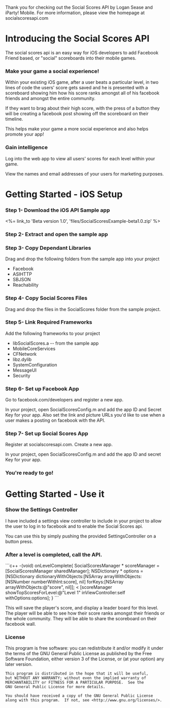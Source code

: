 
<p>
    Thank you for checking out the Social Scores API by Logan Sease and iParty! Mobile. For more information, please view the homepage at socialscoresapi.com
</p>

<div class="well">
<h1>Introducing the Social Scores API</h1>

<p>The social scores api is an easy way for iOS developers to add Facebook Friend based, or "social" scoreboards into their mobile games.</p>
<h3>Make your game a social experience!</h3>
<p>Within your existing iOS game, after a user beats a particular level, in two lines of code the users' score gets saved and he is presented with a scoreboard showing him how his score ranks amongst all of his facebook friends and amongst the entire community.</p>
<p>If they want to brag about their high score, with the press of a button they will be creating a facebook post showing off the scoreboard on their timeline. </p>
<p>This helps make your game a more social experience and also helps promote your app!</p>

<h3>Gain intelligence</h3>
<p>Log into the web app to view all users' scores for each level within your game.</p>
<p>View the names and email addresses of your users for marketing purposes.</p>
</div>


<div class="well">
<h1>Getting Started - iOS Setup</h1>
<h3>Step 1-  Download the iOS API Sample app</h3>
<p><%= link_to 'Beta version 1.0', 'files/SocialScoresExample-beta1.0.zip' %></p>

<h3>Step 2-  Extract and open the sample app</h3>
<h3>Step 3-  Copy Dependant Libraries</h3>
<p>Drag and drop the following folders from the sample app into your project</p>
<ul>
  <li>Facebook</li>
  <li>ASIHTTP</li>
  <li>SBJSON</li>
  <li>Reachability</li>
</ul>
<h3>Step 4-  Copy Social Scores Files</h3>
<p>Drag and drop the files in the SocialScores folder from the sample project.</p>
<h3>Step 5-  Link Required Frameworks</h3>
<p>Add the following frameworks to your project</p>
<ul>
  <li>libSocialScores.a -- from the sample app</li>
  <li>MobileCoreServices</li>
  <li>CFNetwork</li>
  <li>libz.dylib</li>
  <li>SystemConfiguration</li>
  <li>MessageUI</li>
  <li>Security</li>
</ul>

<h3>Step 6-  Set up Facebook App</h3>
<p>Go to facebook.com/developers and register a new app.</p>
<p>In your project, open SocialScoresConfig.m and add the app ID and Secret Key for your app. Also set the link and picture URLs you'd like to use when a user makes a posting on facebook with the API.</p>

<h3>Step 7-  Set up Social Scores App</h3>
<p>Register at socialscoresapi.com. Create a new app.</p>
<p>In your project, open SocialScoresConfig.m and add the app ID and secret Key for your app.</p>

<h3>You're ready to go!</h3>

</div>

<div class="well">
  <h1>Getting Started - Use it</h1>
  <h3>Show the Settings Controller</h3>
  <p>I have included a settings view controller to include in your project to allow the user to log in to facebook and to enable the Social Scores api.</p>
  <p>You can use this by simply pushing the provided SettingsController on a button press.</p>

  <h3>After a level is completed, call the API.</h3>
  <div class="code-box">
```c++
-(void) onLevelComplete{
   SocialScoresManager * scoreManager = [SocialScoresManager sharedManager];
   NSDictionary * options = [NSDictionary dictionaryWithObjects:[NSArray arrayWithObjects: [NSNumber numberWithInt:score], nil] forKeys:[NSArray arrayWithObjects:@"score", nil]]; <
   [scoreManager showTopScoresForLevel:@"Level 1" inViewController:self withOptions:options];
}
```
  </div>
  <p>This will save the player's score, and display a leader board for this level. The player will be able to see how their score ranks amongst their friends or the whole community. They will be able to share the scoreboard on their facebook wall.</p>



</div>


<div class="well">
<h3>License</h3>
<p>
    This program is free software: you can redistribute it and/or modify
    it under the terms of the GNU General Public License as published by
    the Free Software Foundation, either version 3 of the License, or
    (at your option) any later version.

    This program is distributed in the hope that it will be useful,
    but WITHOUT ANY WARRANTY; without even the implied warranty of
    MERCHANTABILITY or FITNESS FOR A PARTICULAR PURPOSE.  See the
    GNU General Public License for more details.

    You should have received a copy of the GNU General Public License
    along with this program.  If not, see <http://www.gnu.org/licenses/>.
<p>
</div>
